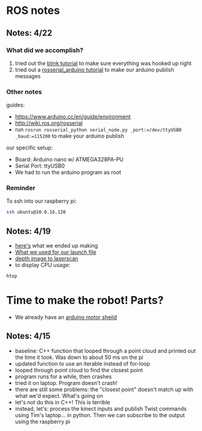 # ROS notes

## Notes: 4/22
### What did we accomplish?
1. tried out the [blink tutorial](https://www.arduino.cc/en/tutorial/blink) to make sure everything was hooked up right
2. tried out a [rosserial_arduino tutorial](http://wiki.ros.org/rosserial_arduino/Tutorials/Hello%20World) to make our arduino publish messages

### Other notes
guides:
- https://www.arduino.cc/en/guide/environment
- http://wiki.ros.org/rosserial
- run `rosrun rosserial_python serial_node.py _port:=/dev/ttyUSB0 _baud:=115200` to make your arduino publish

our specific setup:
- Board: Arduino nano w/ ATMEGA328PA-PU
- Serial Port: ttyUSB0
- We had to run the arduino program as root

### Reminder
To ssh into our raspberry pi:
``` bash
ssh ubuntu@10.0.16.120
```


## Notes: 4/19
- [here's](https://gist.github.com/ngozinwogwugwu/f1fc6116ce4ade64d1e475bf516790f3) what we ended up making
- [What we used for our launch file](https://gist.github.com/WinKILLER/7a8f6aa494157f02a633efb3831ad69f)
- [depth image to laserscan](http://wiki.ros.org/depthimage_to_laserscan)
- to display CPU usage:
``` bash
htop
```


# Time to make the robot! Parts?
- We already have an [arduino motor sheild](https://www.dfrobot.com/product-1395.html?gclid=Cj0KCQjw4-XlBRDuARIsAK96p3CZOd7bPRxrw1fAHZBDwuc_uoWqofEITRjhjUJW-0A2Y0dPF2qBhRAaAvrkEALw_wcB)


## Notes: 4/15
- baseline: C++ function that looped through a point cloud and printed out the time it took. Was down to about 50 ms on the pi
- updated function to use an iterable instead of for-loop
- looped through point cloud to find the closest point
- program runs for a while, then crashes
- tried it on laptop. Program doesn't crash!
- there are still some problems: the "closest point" doesn't match up with what we'd expect. What's going on
- let's not do this in C++! This is terrible
- instead, let's: process the kinect inputs and publish Twist commands using Tim's laptop... in python. Then we can subscribe to the output using the raspberry pi

